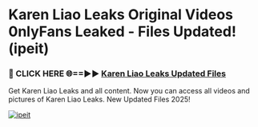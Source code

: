 # Karen Liao Leaks Original Videos 0nlyFans Leaked - Files Updated! (ipeit)

<h3>🔴 CLICK HERE 🌐==►► <a href="https://best4dudes.click/HH4t6V" rel="nofollow">Karen Liao Leaks Updated Files</a></h3>

Get Karen Liao Leaks and all content. Now you can access all videos and pictures of Karen Liao Leaks. New Updated Files 2025!

[![ipeit](https://github.com/user-attachments/assets/8c521d6e-e6e3-4a75-9320-d58ab9d79d5b)](https://best4dudes.click/HH4t6V)
